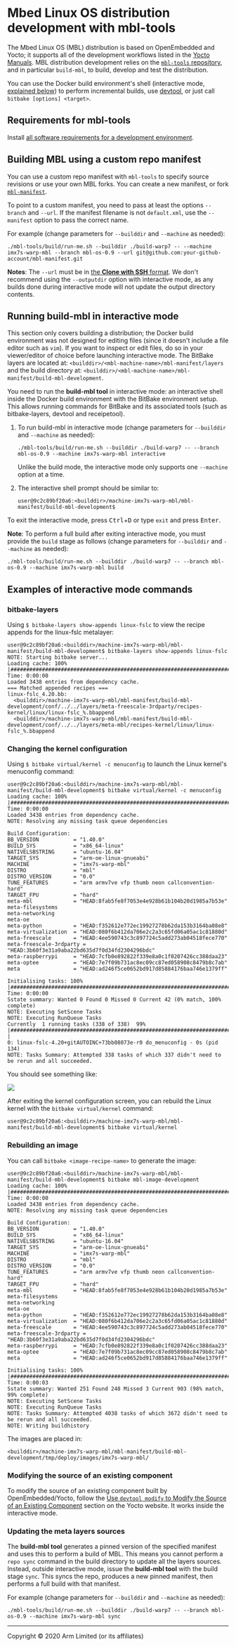# Mbed Linux OS distribution development with mbl-tools

The Mbed Linux OS (MBL) distribution is based on OpenEmbedded and Yocto; it supports all of the development workflows listed in the [Yocto Manuals](https://www.yoctoproject.org/docs/current/mega-manual/mega-manual.html). MBL distribution development relies on the [`mbl-tools` repository](https://github.com/ARMmbed/mbl-tools/), and in particular `build-mbl`, to build, develop and test the distribution.

You can use the Docker build environment's shell (interactive mode, [explained below](#running-build-mbl-in-interactive-mode)) to perform incremental builds, use [devtool](https://www.yoctoproject.org/docs/current/mega-manual/mega-manual.html#ref-devtool-reference), or just call `bitbake [options] <target>`.

## Requirements for mbl-tools

Install [all software requirements for a development environment](../first-image/development-environment.html).

## Building MBL using a custom repo manifest

You can use a custom repo manifest with `mbl-tools` to specify source revisions or use your own MBL forks. You can create a new manifest, or fork [`mbl-manifest`](https://github.com/ARMmbed/mbl-manifest).

To point to a custom manifest, you need to pass at least the options `--branch` and `--url`. If the manifest filename is not `default.xml`, use the `--manifest` option to pass the correct name.

For example (change parameters for `--builddir` and `--machine` as needed):

```
./mbl-tools/build/run-me.sh --builddir ./build-warp7 -- --machine imx7s-warp-mbl --branch mbl-os-0.9 --url git@github.com:your-github-account/mbl-manifest.git
```

<span class="notes">**Notes**: The `--url` must be in [the **Clone with SSH** format](https://git-scm.com/docs/git-clone#_git_urls_a_id_urls_a). We don't recommend using the `--outputdir` option with interactive mode, as any builds done during interactive mode will not update the output directory contents.</span>

## Running build-mbl in interactive mode

<span class="tips">This section only covers building a distribution; the Docker build environment was not designed for editing files (since it doesn't include a file editor such as `vim`). If you want to inspect or edit files, do so in your viewer/editor of choice before launching interactive mode. The BitBake layers are located at: `<builddir>/<mbl-machine-name>/mbl-manifest/layers` and the build directory at: `<builddir>/<mbl-machine-name>/mbl-manifest/build-mbl-development`.</span>

You need to run the **build-mbl tool** in interactive mode: an interactive shell inside the Docker build environment with the BitBake environment setup. This allows running commands for BitBake and its associated tools (such as bitbake-layers, devtool and receipetool).


1. To run build-mbl in interactive mode (change parameters for `--builddir` and `--machine` as needed):

    ```
    ./mbl-tools/build/run-me.sh --builddir ./build-warp7 -- --branch mbl-os-0.9 --machine imx7s-warp-mbl interactive
    ```

    <span class="tips">Unlike the build mode, the interactive mode only supports one `--machine` option at a time.</span>

1. The interactive shell prompt should be similar to:

    ```
    user@9c2c89bf20a6:<builddir>/machine-imx7s-warp-mbl/mbl-manifest/build-mbl-development$
    ```

To exit the interactive mode, press <kbd>Ctrl</kbd>+<kbd>D</kbd> or type `exit` and press <kbd>Enter</kbd>.

<span class="notes">**Note**: To perform a full build after exiting interactive mode, you must provide the `build` stage as follows (change parameters for `--builddir` and `--machine` as needed):</span>

```
./mbl-tools/build/run-me.sh --builddir ./build-warp7 -- --branch mbl-os-0.9 --machine imx7s-warp-mbl build
```

## Examples of interactive mode commands

### bitbake-layers

Using `$ bitbake-layers show-appends linux-fslc` to view the recipe appends for the linux-fslc metalayer:

```
user@9c2c89bf20a6:<builddir>/machine-imx7s-warp-mbl/mbl-manifest/build-mbl-development$ bitbake-layers show-appends linux-fslc
NOTE: Starting bitbake server...
Loading cache: 100% |########################################################################################################################################################################| Time: 0:00:00
Loaded 3438 entries from dependency cache.
=== Matched appended recipes ===
linux-fslc_4.20.bb:
  <builddir>/machine-imx7s-warp-mbl/mbl-manifest/build-mbl-development/conf/../../layers/meta-freescale-3rdparty/recipes-kernel/linux/linux-fslc_%.bbappend
  <builddir>/machine-imx7s-warp-mbl/mbl-manifest/build-mbl-development/conf/../../layers/meta-mbl/recipes-kernel/linux/linux-fslc_%.bbappend
  ```

### Changing the kernel configuration

Using `$ bitbake virtual/kernel -c menuconfig` to launch the Linux kernel's menuconfig command:

```
user@9c2c89bf20a6:<builddir>/machine-imx7s-warp-mbl/mbl-manifest/build-mbl-development$ bitbake virtual/kernel -c menuconfig
Loading cache: 100% |########################################################################################################################################################################| Time: 0:00:00
Loaded 3438 entries from dependency cache.
NOTE: Resolving any missing task queue dependencies

Build Configuration:
BB_VERSION           = "1.40.0"
BUILD_SYS            = "x86_64-linux"
NATIVELSBSTRING      = "ubuntu-16.04"
TARGET_SYS           = "arm-oe-linux-gnueabi"
MACHINE              = "imx7s-warp-mbl"
DISTRO               = "mbl"
DISTRO_VERSION       = "0.0"
TUNE_FEATURES        = "arm armv7ve vfp thumb neon callconvention-hard"
TARGET_FPU           = "hard"
meta-mbl             = "HEAD:8fab5fe8f7053e4e928b61b104b20d1985a7b53e"
meta-filesystems     
meta-networking      
meta-oe              
meta-python          = "HEAD:f352612e772ec19927278b62da153b3164ba08e8"
meta-virtualization  = "HEAD:080f6b412da706e2c2a3c65fd06a05ac1c81880d"
meta-freescale       = "HEAD:4ee590743c3c897724c5add273ab04518fece770"
meta-freescale-3rdparty = "HEAD:3b60f3e31a9aba22bd635d7f0d34fd2304296bdc"
meta-raspberrypi     = "HEAD:7cfb0e892822f339e8a0c1f0207426cc388daa23"
meta-optee           = "HEAD:7e7f09b731ac8ec09cc87ed058908c8479b8c7ab"
meta                 = "HEAD:ad246f5ce0652bd917d85884176baa746e1379ff"

Initialising tasks: 100% |###################################################################################################################################################################| Time: 0:00:00
Sstate summary: Wanted 0 Found 0 Missed 0 Current 42 (0% match, 100% complete)
NOTE: Executing SetScene Tasks
NOTE: Executing RunQueue Tasks
Currently  1 running tasks (338 of 338)  99% |############################################################################################################################################################ |
0: linux-fslc-4.20+gitAUTOINC+73bb08073e-r0 do_menuconfig - 0s (pid 134)
NOTE: Tasks Summary: Attempted 338 tasks of which 337 didn't need to be rerun and all succeeded.
```

You should see something like:

<span class="images">![](https://s3-us-west-2.amazonaws.com/mbed-linux-os-docs-images/dev_interactive_shell_kernel_menuconfig.png)</span>

After exiting the kernel configuration screen, you can rebuild the Linux kernel with the `bitbake virtual/kernel` command:

`user@9c2c89bf20a6:<builddir>/machine-imx7s-warp-mbl/mbl-manifest/build-mbl-development$ bitbake virtual/kernel`

### Rebuilding an image

You can call `bitbake <image-recipe-name>` to generate the image:

```
user@9c2c89bf20a6:<builddir>/machine-imx7s-warp-mbl/mbl-manifest/build-mbl-development$ bitbake mbl-image-development
Loading cache: 100% |########################################################################################################################################################################| Time: 0:00:00
Loaded 3438 entries from dependency cache.
NOTE: Resolving any missing task queue dependencies

Build Configuration:
BB_VERSION           = "1.40.0"
BUILD_SYS            = "x86_64-linux"
NATIVELSBSTRING      = "ubuntu-16.04"
TARGET_SYS           = "arm-oe-linux-gnueabi"
MACHINE              = "imx7s-warp-mbl"
DISTRO               = "mbl"
DISTRO_VERSION       = "0.0"
TUNE_FEATURES        = "arm armv7ve vfp thumb neon callconvention-hard"
TARGET_FPU           = "hard"
meta-mbl             = "HEAD:8fab5fe8f7053e4e928b61b104b20d1985a7b53e"
meta-filesystems     
meta-networking      
meta-oe              
meta-python          = "HEAD:f352612e772ec19927278b62da153b3164ba08e8"
meta-virtualization  = "HEAD:080f6b412da706e2c2a3c65fd06a05ac1c81880d"
meta-freescale       = "HEAD:4ee590743c3c897724c5add273ab04518fece770"
meta-freescale-3rdparty = "HEAD:3b60f3e31a9aba22bd635d7f0d34fd2304296bdc"
meta-raspberrypi     = "HEAD:7cfb0e892822f339e8a0c1f0207426cc388daa23"
meta-optee           = "HEAD:7e7f09b731ac8ec09cc87ed058908c8479b8c7ab"
meta                 = "HEAD:ad246f5ce0652bd917d85884176baa746e1379ff"

Initialising tasks: 100% |###################################################################################################################################################################| Time: 0:00:03
Sstate summary: Wanted 251 Found 248 Missed 3 Current 903 (98% match, 99% complete)
NOTE: Executing SetScene Tasks
NOTE: Executing RunQueue Tasks
NOTE: Tasks Summary: Attempted 4038 tasks of which 3672 didn't need to be rerun and all succeeded.
NOTE: Writing buildhistory
```

The images are placed in:

```
<builddir>/machine-imx7s-warp-mbl/mbl-manifest/build-mbl-development/tmp/deploy/images/imx7s-warp-mbl/
```

### Modifying the source of an existing component

To modify the source of an existing component built by OpenEmbedded/Yocto, follow the [Use `devtool modify` to Modify the Source of an Existing Component](https://www.yoctoproject.org/docs/current/mega-manual/mega-manual.html#sdk-devtool-use-devtool-modify-to-modify-the-source-of-an-existing-component) section on the Yocto website. It works inside the interactive mode.

### Updating the meta layers sources

The **build-mbl tool** generates a pinned version of the specified manifest and uses this to perform a build of MBL. This means you cannot perform a `repo sync` command in the build directory to update all the layers sources. Instead, outside interactive mode, issue the **build-mbl tool** with the build stage `sync`. This syncs the repo, produces a new pinned manifest, then performs a full build with that manifest.

For example (change parameters for `--builddir` and `--machine` as needed):

```
./mbl-tools/build/run-me.sh --builddir ./build-warp7 -- --branch mbl-os-0.9 --machine imx7s-warp-mbl sync
```


***

Copyright © 2020 Arm Limited (or its affiliates)
